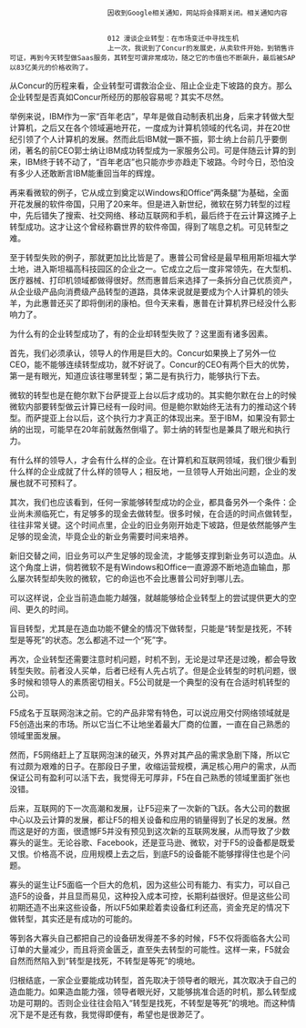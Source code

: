
                            
                            因收到Google相关通知，网站将会择期关闭。相关通知内容
                            
                            
                            012 漫谈企业转型：在市场变迁中寻找生机
                            上一次，我说到了Concur的发展史，从卖软件开始，到销售许可证，再到今天转型做Saas服务，其转型可谓非常成功，随之它的市值也不断飙升，最后被SAP以83亿美元的价格收购了。

从Concur的历程来看，企业转型可谓救治企业、阻止企业走下坡路的良方。那么企业转型是否真如Concur所经历的那般容易呢？其实不尽然。

举例来说，IBM作为一家“百年老店”，早年是做自动制表机出身，后来才转做大型计算机，之后又在各个领域遍地开花，一度成为计算机领域的代名词，并在20世纪引领了个人计算机的发展。然而此后IBM就一蹶不振，郭士纳上台前几乎要倒闭，著名的前CEO郭士纳让IBM成功转型成为一家服务公司。可是伴随云计算的到来，IBM终于转不动了，“百年老店”也只能亦步亦趋走下坡路。今时今日，恐怕没有多少人还敢断言IBM能重回当年的辉煌。

再来看微软的例子，它从成立到奠定以Windows和Office“两条腿”为基础，全面开花发展的软件帝国，只用了20来年。但是进入新世纪，微软在努力转型的过程中，先后错失了搜索、社交网络、移动互联网和手机，最后终于在云计算这摊子上转型成功。这才让这个曾经称霸世界的软件帝国，得到了喘息之机。可见转型之难。

至于转型失败的例子，那就更加比比皆是了。惠普公司曾经是最早租用斯坦福大学土地，进入斯坦福高科技园区的企业之一。它成立之后一度非常领先，在大型机、医疗器械、打印机领域都做得很好。然而惠普后来选择了一条拆分自己优质资产，从企业级产品向消费级产品转型的道路，具体来说就是要成为个人计算机的领头羊，为此惠普还买了即将倒闭的康柏。但今天来看，惠普在计算机界已经没什么影响力了。

为什么有的企业转型成功了，有的企业却转型失败了？这里面有诸多因素。

首先，我们必须承认，领导人的作用是巨大的。Concur如果换上了另外一位CEO，能不能够连续转型成功，就不好说了。Concur的CEO有两个巨大的优势，第一是有眼光，知道应该往哪里转型；第二是有执行力，能够执行下去。

微软的转型也是在鲍尔默下台萨提亚上台以后才成功的。其实鲍尔默在台上的时候微软内部要转型做云计算已经有一段时间。但是鲍尔默始终无法有力的推动这个转型。而萨提亚上台以后，这个执行力才真正的体现出来。至于IBM，如果没有郭士纳的出现，可能早在20年前就轰然倒塌了。郭士纳的转型也是兼具了眼光和执行力。

有什么样的领导人，才会有什么样的企业。在计算机和互联网领域，我们很少看到什么样的企业成就了什么样的领导人；相反地，一旦领导人开始出问题，企业的发展也就不可预料了。

其次，我们也应该看到，任何一家能够转型成功的企业，都具备另外一个条件：企业尚未濒临死亡，有足够多的现金去做转型。很多时候，在合适的时间点做转型，往往非常关键。这个时间点里，企业的旧业务刚开始走下坡路，但是依然能够产生足够的现金流，毕竟企业的新业务需要时间来培养。

新旧交替之间，旧业务可以产生足够的现金流，才能够支撑到新业务可以造血。从这个角度上讲，倘若微软不是有Windows和Office一直源源不断地造血输血，那么屡次转型却失败的微软，它的命运也不会比惠普公司好到哪儿去。

可以这样说，企业当前造血能力越强，就越能够给企业转型上的尝试提供更大的空间、更久的时间。

盲目转型，尤其是在造血功能不健全的情况下做转型，只能是“转型是找死，不转型是等死”的状态。怎么都逃不过一个“死”字。

再次，企业转型还需要注意时机问题，时机不到，无论是过早还是过晚，都会导致转型失败。前者没人买单，后者已经有人先占坑了。但是企业转型的时机问题，很多时候和领导人的素质密切相关。F5公司就是一个典型的没有在合适时机转型的公司。

F5成名于互联网泡沫之前。它的产品非常有特色，可以说应用交付网络领域就是F5创造出来的市场。所以它当仁不让地坐着最大厂商的位置，一直在自己熟悉的领域里面发展。

然而，F5网络赶上了互联网泡沫的破灭，外界对其产品的需求急剧下降，所以它有过颇为艰难的日子。在那段日子里，收缩运营规模，满足核心用户的需求，从而保证公司有盈利可以活下去，我觉得无可厚非，F5在自己熟悉的领域里面扩张也没错。

后来，互联网的下一次高潮和发展，让F5迎来了一次新的飞跃。各大公司的数据中心以及云计算的发展，都让F5的相关设备和应用的销量得到了长足的发展。然而这是好的方面，很遗憾F5并没有预见到这次新的互联网发展，从而导致了少数寡头的诞生。无论谷歌、Facebook，还是亚马逊、微软，对于F5的设备都是既爱又恨。价格高不说，应用规模上去之后，到底F5的设备能不能够撑得住也是个问题。

寡头的诞生让F5面临一个巨大的危机，因为这些公司有能力、有实力，可以自己造F5的设备，并且显而易见，这种投入成本可控，长期利益很好。但是这些公司初期还造不出来这些设备，所以F5如果趁着卖设备红利还高，资金充足的情况下做转型，其实还是有成功的可能的。

等到各大寡头自己都把自己的设备研发得差不多的时候，F5不仅将面临各大公司订单的大量减少，而且将资金匮乏，直至失去转型的可能性。这样一来，F5就会自然而然陷入到“转型是找死，不转型是等死”的境地。

归根结底，一家企业要能成功转型，首先取决于领导者的眼光，其次取决于自己的造血能力。如果造血能力强，领导者眼光好，又能够挑准合适的时机，那么转型成功是可期的。否则企业往往会陷入“转型是找死，不转型是等死”的境地。而这种情况下是不是还有救，我觉得即便有，希望也是很渺茫了。

                        
                        
                            